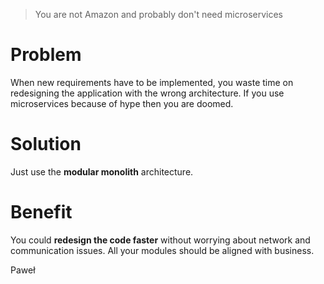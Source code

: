 > You are not Amazon and probably don't need microservices

# Problem
When new requirements have to be implemented, you waste time on redesigning
the application with the wrong architecture. If you use microservices
because of hype then you are doomed.

# Solution
Just use the **modular monolith** architecture.

# Benefit
You could **redesign the code faster** without worrying about network and
communication issues. All your modules should be aligned with business.

Paweł
